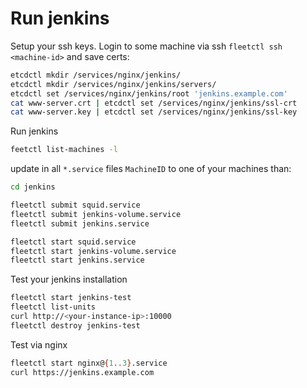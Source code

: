 # Run jenkins

Setup your ssh keys.
Login to some machine via ssh `fleetctl ssh <machine-id>` and save certs:

```bash
etcdctl mkdir /services/nginx/jenkins/
etcdctl mkdir /services/nginx/jenkins/servers/
etcdctl set /services/nginx/jenkins/root 'jenkins.example.com'
cat www-server.crt | etcdctl set /services/nginx/jenkins/ssl-crt
cat www-server.key | etcdctl set /services/nginx/jenkins/ssl-key
```

Run jenkins

```bash
feetctl list-machines -l
```

update in all `*.service` files `MachineID` to one of your machines than:

```bash
cd jenkins

fleetctl submit squid.service 
fleetctl submit jenkins-volume.service 
fleetctl submit jenkins.service 

fleetctl start squid.service
fleetctl start jenkins-volume.service 
fleetctl start jenkins.service
```

Test your jenkins installation

```bash
fleetctl start jenkins-test
fleetctl list-units
curl http://<your-instance-ip>:10000
fleetctl destroy jenkins-test
```

Test via nginx

```bash
fleetctl start nginx@{1..3}.service
curl https://jenkins.example.com
```